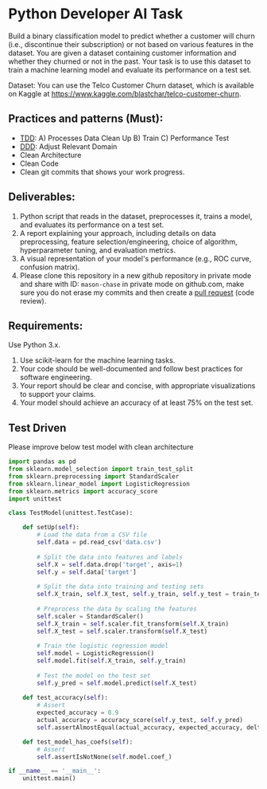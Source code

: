 
# Python Developer AI  Task

Build a binary classification model to predict whether a customer will churn (i.e., discontinue their subscription) or not based on various features in the dataset. You are given a dataset containing customer information and whether they churned or not in the past. Your task is to use this dataset to train a machine learning model and evaluate its performance on a test set.

Dataset: You can use the Telco Customer Churn dataset, which is available on Kaggle at https://www.kaggle.com/blastchar/telco-customer-churn.

## Practices and patterns (Must):

- [TDD](https://en.wikipedia.org/wiki/Test-driven_development): A) Processes Data Clean Up B) Train C) Performance Test
- [DDD](https://en.wikipedia.org/wiki/Domain-driven_design): Adjust Relevant Domain
- Clean Architecture
- Clean Code
- Clean git commits that shows your work progress.

## Deliverables:

1. Python script that reads in the dataset, preprocesses it, trains a model, and evaluates its performance on a test set.
2. A report explaining your approach, including details on data preprocessing, feature selection/engineering, choice of algorithm, hyperparameter tuning, and evaluation metrics.
3. A visual representation of your model's performance (e.g., ROC curve, confusion matrix).
4. Please clone this repository in a new github repository in private mode and share with ID: `mason-chase` in private mode on github.com, make sure you do not erase my commits and then create a [pull request](https://docs.github.com/en/pull-requests/collaborating-with-pull-requests/proposing-changes-to-your-work-with-pull-requests/about-pull-requests) (code review).

## Requirements:

Use Python 3.x.
1. Use scikit-learn for the machine learning tasks.
2. Your code should be well-documented and follow best practices for software engineering.
3. Your report should be clear and concise, with appropriate visualizations to support your claims.
4. Your model should achieve an accuracy of at least 75% on the test set.


## Test Driven

Please improve below test model with clean architecture

```python
import pandas as pd
from sklearn.model_selection import train_test_split
from sklearn.preprocessing import StandardScaler
from sklearn.linear_model import LogisticRegression
from sklearn.metrics import accuracy_score
import unittest

class TestModel(unittest.TestCase):

    def setUp(self):
        # Load the data from a CSV file
        self.data = pd.read_csv('data.csv')
        
        # Split the data into features and labels
        self.X = self.data.drop('target', axis=1)
        self.y = self.data['target']
        
        # Split the data into training and testing sets
        self.X_train, self.X_test, self.y_train, self.y_test = train_test_split(self.X, self.y, test_size=0.2, random_state=42)
        
        # Preprocess the data by scaling the features
        self.scaler = StandardScaler()
        self.X_train = self.scaler.fit_transform(self.X_train)
        self.X_test = self.scaler.transform(self.X_test)
        
        # Train the logistic regression model
        self.model = LogisticRegression()
        self.model.fit(self.X_train, self.y_train)
        
        # Test the model on the test set
        self.y_pred = self.model.predict(self.X_test)
        
    def test_accuracy(self):
        # Assert
        expected_accuracy = 0.9
        actual_accuracy = accuracy_score(self.y_test, self.y_pred)
        self.assertAlmostEqual(actual_accuracy, expected_accuracy, delta=0.05)

    def test_model_has_coefs(self):
        # Assert
        self.assertIsNotNone(self.model.coef_)

if __name__ == '__main__':
    unittest.main()
```


